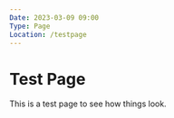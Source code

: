```yaml
---
Date: 2023-03-09 09:00
Type: Page
Location: /testpage
---
```


# Test Page

This is a test page to see how things look.
